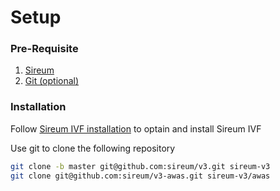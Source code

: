 # Setup


### Pre-Requisite
  1. [Sireum](http://logika.sireum.org/doc/01-getting-started/index.html)
  2. [Git (optional)](https://git-scm.com/downloads)

### Installation
Follow [Sireum IVF installation](http://logika.sireum.org/doc/01-getting-started/index.html#installation) to optain and install Sireum IVF 

Use git to clone the following repository
```bash
git clone -b master git@github.com:sireum/v3.git sireum-v3
git clone git@github.com:sireum/v3-awas.git sireum-v3/awas
```

